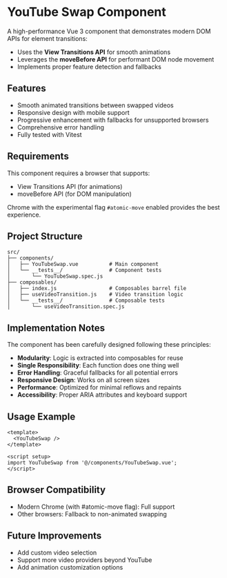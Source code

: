 # YouTube Swap Component

A high-performance Vue 3 component that demonstrates modern DOM APIs for element transitions:

- Uses the **View Transitions API** for smooth animations
- Leverages the **moveBefore API** for performant DOM node movement
- Implements proper feature detection and fallbacks

## Features

- Smooth animated transitions between swapped videos
- Responsive design with mobile support
- Progressive enhancement with fallbacks for unsupported browsers
- Comprehensive error handling
- Fully tested with Vitest

## Requirements

This component requires a browser that supports:

- View Transitions API (for animations)
- moveBefore API (for DOM manipulation)

Chrome with the experimental flag `#atomic-move` enabled provides the best experience.

## Project Structure

```text
src/
├── components/
│   ├── YouTubeSwap.vue          # Main component
│   └── __tests__/               # Component tests
│       └── YouTubeSwap.spec.js  
├── composables/
│   ├── index.js                 # Composables barrel file
│   ├── useVideoTransition.js    # Video transition logic
│   └── __tests__/               # Composable tests
│       └── useVideoTransition.spec.js
```

## Implementation Notes

The component has been carefully designed following these principles:

- **Modularity**: Logic is extracted into composables for reuse
- **Single Responsibility**: Each function does one thing well
- **Error Handling**: Graceful fallbacks for all potential errors
- **Responsive Design**: Works on all screen sizes
- **Performance**: Optimized for minimal reflows and repaints
- **Accessibility**: Proper ARIA attributes and keyboard support

## Usage Example

```vue
<template>
  <YouTubeSwap />
</template>

<script setup>
import YouTubeSwap from '@/components/YouTubeSwap.vue';
</script>
```

## Browser Compatibility

- Modern Chrome (with #atomic-move flag): Full support
- Other browsers: Fallback to non-animated swapping

## Future Improvements

- Add custom video selection
- Support more video providers beyond YouTube
- Add animation customization options
